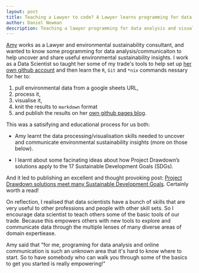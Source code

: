 ```yaml
---
layout: post
title: Teaching a Lawyer to code? A Lawyer learns programming for data analysis/communication
author: Daniel Newman
description: Teaching a lawyer programming for data analysis and visualisation
---
```


[Amy][7] works as a Lawyer and environmental sustainability consultant, and wanted to know some programming for data analysis/communicaiton to help uncover and share useful environmental sustainability insights. I work as a Data Scientist so taught her some of my trade's tools to help set up [her own github account][14] and then learn the `R`, `Git` and `*nix` commands nessary for her to:

1. pull environmental data from a google sheets URL, 
2. process it,
3. visualise it, 
3. knit the results to `markdown` format
4. and publish the results on her [own github pages blog][15].  

This was a satisifying and educational process for us both: 

- Amy learnt the data processing/visualisation skills needed to uncover and communicate environmental sustainability insights (more on those below). 

- I learnt about some facinating ideas about how Project Drawdown’s solutions apply to the 17 Sustainable Development Goals (SDGs). 

And it led to publishing an excellent and thought provoking post: [Project Drawdown solutions meet many Sustainable Development Goals][16]. Certainly worth a read!

On reflection, I realised that data scientists have a bunch of skills that are very useful to other professions and people with other skill sets. So I encourage data scientist to teach others some of the basic tools of our trade. Because this empowers others with new tools to explore and communicate data through the multiple lenses of many diverse areas of domain expertiease. 

Amy said that "for me, programing for data analysis and online communication is such an unknown area that it's hard to know where to start. So to have somebody who can walk you through some of the basics to get you started is really empowering!"



[1]: https://sustainabledevelopment.un.org/sdgs
[2]: https://www.drawdown.org
[3]: https://www.drawdown.org/solutions
[4]: https://en.wikipedia.org/wiki/Member_states_of_the_United_Nations
[5]: https://unstats.un.org/sdgs/indicators/Global%20Indicator%20Framework%20after%20refinement_Eng.pdf
[6]: https://sustainabledevelopment.un.org/content/documents/11803Official-List-of-Proposed-SDG-Indicators.pdf
[7]: https://amyquinton.github.io/about/
[8]: https://dpnewman.com/
[9]: https://sustainabledevelopment.un.org/sdg13
[10]: https://www.drawdown.org/solutions/women-and-girls/educating-girls
[11]: https://www.drawdown.org/solutions/food/reduced-food-waste
[12]: https://docs.google.com/spreadsheets/d/1hq5frci8R4o5kor4oraealN66X1av1IhkZmOydjORrQ/edit?usp=sharing
[13]: https://github.com/amyquinton/drawdown-sdg/blob/master/drawdown-sdgs.Rmd
[14]: https://github.com/amyquinton/
[15]: https://amyquinton.github.io
[16]: https://amyquinton.github.io/drawdown-sdgs/
